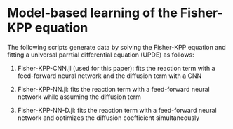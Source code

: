 # Model-based learning of the Fisher-KPP equation 

The following scripts generate data by solving the Fisher-KPP equation and fitting a universal parrtial differential equation (UPDE) as follows:

1. Fisher-KPP-CNN.jl (used for this paper): fits the reaction term with a feed-forward neural network and the diffusion term with a CNN 

2. Fisher-KPP-NN.jl: fits the reaction term with a feed-forward neural network while assuming the diffusion term 

3. Fisher-KPP-NN-D.jl: fits the reaction term with a feed-forward neural network and optimizes the diffusion coefficient simultaneously 


